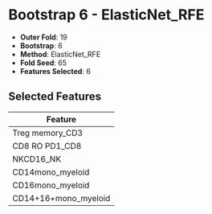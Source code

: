 # Bootstrap 6 - ElasticNet_RFE

- **Outer Fold**: 19
- **Bootstrap**: 6
- **Method**: ElasticNet_RFE
- **Fold Seed**: 65
- **Features Selected**: 6

## Selected Features

| Feature |
|---------|
| Treg memory_CD3 |
| CD8 RO PD1_CD8 |
| NKCD16_NK |
| CD14mono_myeloid |
| CD16mono_myeloid |
| CD14+16+mono_myeloid |
